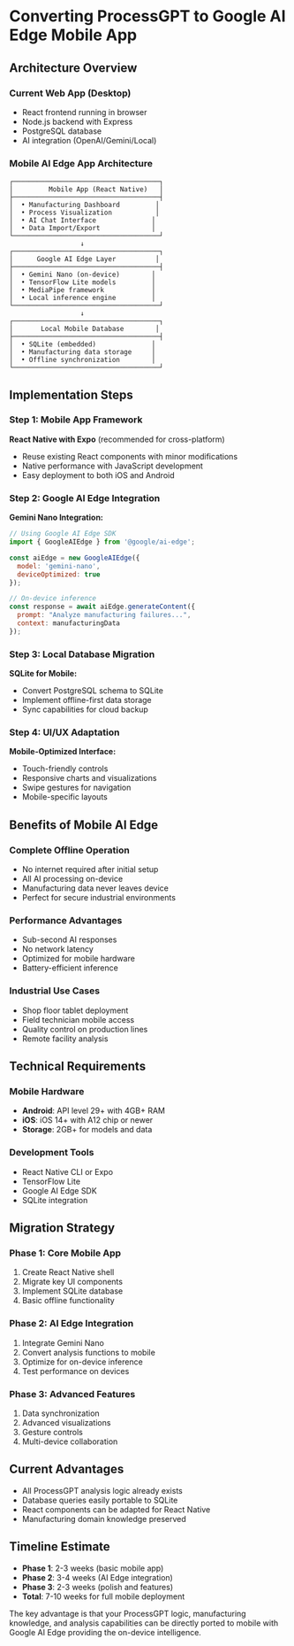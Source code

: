 # Converting ProcessGPT to Google AI Edge Mobile App

## Architecture Overview

### Current Web App (Desktop)
- React frontend running in browser
- Node.js backend with Express
- PostgreSQL database
- AI integration (OpenAI/Gemini/Local)

### Mobile AI Edge App Architecture
```
┌─────────────────────────────────────┐
│         Mobile App (React Native)   │
├─────────────────────────────────────┤
│  • Manufacturing Dashboard         │
│  • Process Visualization           │
│  • AI Chat Interface              │
│  • Data Import/Export             │
└─────────────────────────────────────┘
                  ↓
┌─────────────────────────────────────┐
│      Google AI Edge Layer          │
├─────────────────────────────────────┤
│  • Gemini Nano (on-device)        │
│  • TensorFlow Lite models         │
│  • MediaPipe framework            │
│  • Local inference engine         │
└─────────────────────────────────────┘
                  ↓
┌─────────────────────────────────────┐
│       Local Mobile Database        │
├─────────────────────────────────────┤
│  • SQLite (embedded)              │
│  • Manufacturing data storage     │
│  • Offline synchronization        │
└─────────────────────────────────────┘
```

## Implementation Steps

### Step 1: Mobile App Framework
**React Native with Expo** (recommended for cross-platform)
- Reuse existing React components with minor modifications
- Native performance with JavaScript development
- Easy deployment to both iOS and Android

### Step 2: Google AI Edge Integration
**Gemini Nano Integration:**
```javascript
// Using Google AI Edge SDK
import { GoogleAIEdge } from '@google/ai-edge';

const aiEdge = new GoogleAIEdge({
  model: 'gemini-nano',
  deviceOptimized: true
});

// On-device inference
const response = await aiEdge.generateContent({
  prompt: "Analyze manufacturing failures...",
  context: manufacturingData
});
```

### Step 3: Local Database Migration
**SQLite for Mobile:**
- Convert PostgreSQL schema to SQLite
- Implement offline-first data storage
- Sync capabilities for cloud backup

### Step 4: UI/UX Adaptation
**Mobile-Optimized Interface:**
- Touch-friendly controls
- Responsive charts and visualizations
- Swipe gestures for navigation
- Mobile-specific layouts

## Benefits of Mobile AI Edge

### Complete Offline Operation
- No internet required after initial setup
- All AI processing on-device
- Manufacturing data never leaves device
- Perfect for secure industrial environments

### Performance Advantages
- Sub-second AI responses
- No network latency
- Optimized for mobile hardware
- Battery-efficient inference

### Industrial Use Cases
- Shop floor tablet deployment
- Field technician mobile access
- Quality control on production lines
- Remote facility analysis

## Technical Requirements

### Mobile Hardware
- **Android**: API level 29+ with 4GB+ RAM
- **iOS**: iOS 14+ with A12 chip or newer
- **Storage**: 2GB+ for models and data

### Development Tools
- React Native CLI or Expo
- TensorFlow Lite
- Google AI Edge SDK
- SQLite integration

## Migration Strategy

### Phase 1: Core Mobile App
1. Create React Native shell
2. Migrate key UI components
3. Implement SQLite database
4. Basic offline functionality

### Phase 2: AI Edge Integration
1. Integrate Gemini Nano
2. Convert analysis functions to mobile
3. Optimize for on-device inference
4. Test performance on devices

### Phase 3: Advanced Features
1. Data synchronization
2. Advanced visualizations
3. Gesture controls
4. Multi-device collaboration

## Current Advantages
- All ProcessGPT analysis logic already exists
- Database queries easily portable to SQLite
- React components can be adapted for React Native
- Manufacturing domain knowledge preserved

## Timeline Estimate
- **Phase 1**: 2-3 weeks (basic mobile app)
- **Phase 2**: 3-4 weeks (AI Edge integration)
- **Phase 3**: 2-3 weeks (polish and features)
- **Total**: 7-10 weeks for full mobile deployment

The key advantage is that your ProcessGPT logic, manufacturing knowledge, and analysis capabilities can be directly ported to mobile with Google AI Edge providing the on-device intelligence.
